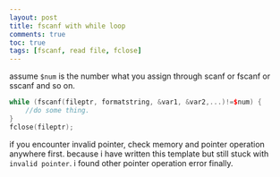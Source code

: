 ```yaml
---
layout: post
title: fscanf with while loop
comments: true
toc: true
tags: [fscanf, read file, fclose]
---
```


assume `$num` is the number what you assign through scanf or fscanf or sscanf and so on.
```cpp
while (fscanf(fileptr, formatstring, &var1, &var2,...)!=$num) {
    //do some thing.      
}
fclose(fileptr);
```

if you encounter invalid pointer, check memory and pointer operation anywhere first.
because i have written this template but still stuck with `invalid pointer`. i found other pointer operation error finally.